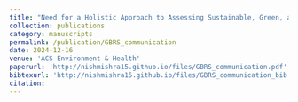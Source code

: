 ```yaml
---
title: "Need for a Holistic Approach to Assessing Sustainable, Green, and Healthy Buildings"
collection: publications
category: manuscripts
permalink: /publication/GBRS_communication
date: 2024-12-16
venue: 'ACS Environment & Health'
paperurl: 'http://nishmishra15.github.io/files/GBRS_communication.pdf'
bibtexurl: 'http://nishmishra15.github.io/files/GBRS_communication_bib.txt'
citation: 
---
```

